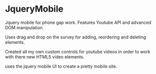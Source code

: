 JqueryMobile
============

Jquery mobile for phone gap work. Features Youtube API and advanced DOM manipulation

Uses drag and drop on the survey for adding, reordering and deleting elements. 

Created all my own custom controls for youtube videos in order to work with there new HTML5 video elements.

uses the jquery mobile UI to create a pretty mobile site. 